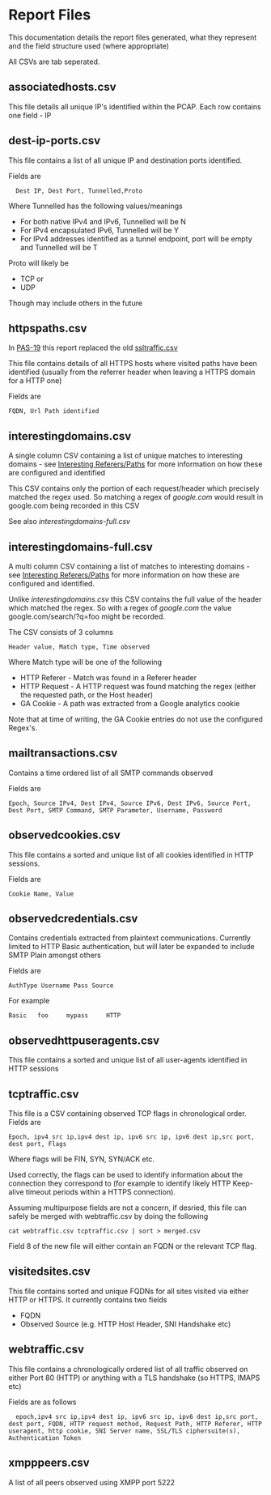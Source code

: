 Report Files
==============

This documentation details the report files generated, what they represent and the field structure used (where appropriate)

All CSVs are tab seperated.


associatedhosts.csv  
---------------------

This file details all unique IP's identified within the PCAP. Each row contains one field - IP


dest-ip-ports.csv  
---------------------

This file contains a list of all unique IP and destination ports identified.

Fields are

      Dest IP, Dest Port, Tunnelled,Proto

Where Tunnelled has the following values/meanings

* For both native IPv4 and IPv6, Tunnelled will be N
* For IPv4 encapsulated IPv6, Tunnelled will be Y
* For IPv4 addresses identified as a tunnel endpoint, port will be empty and Tunnelled will be T

Proto will likely be 

* TCP or
* UDP

Though may include others in the future


httpspaths.csv
----------------

In [PAS-19](http://projects.bentasker.co.uk/jira_projects/browse/PAS-19.html) this report replaced the old [ssltraffic.csv](https://github.com/bentasker/PCAPAnalyseandReport/blob/b7e36ffb25e248ae4c0c8a0fa525843eff99262c/Docs/Reports.md#ssltraffictxt--)

This file contains details of all HTTPS hosts where visited paths have been identified (usually from the referrer header when leaving a HTTPS domain for a HTTP one)

Fields are

    FQDN, Url Path identified


interestingdomains.csv
-----------------------

A single column CSV containing a list of unique matches to interesting domains - see [Interesting Referers/Paths](https://github.com/bentasker/PCAPAnalyseandReport/blob/master/Docs/OverridingConfiguration.md#interesting-refererspaths) for more information on how these are configured and identified

This CSV contains only the portion of each request/header which precisely matched the regex used. So matching a regex of *google.com* would result in google.com being recorded in this CSV

See also *interestingdomains-full.csv*


interestingdomains-full.csv
-----------------------------

A multi column CSV containing a list of matches to interesting domains - see [Interesting Referers/Paths](https://github.com/bentasker/PCAPAnalyseandReport/blob/master/Docs/OverridingConfiguration.md#interesting-refererspaths) for more information on how these are configured and identified.

Unlike *interestingdomains.csv* this CSV contains the full value of the header which matched the regex. So with a regex of *google.com* the value google.com/search/?q=foo might be recorded.

The CSV consists of 3 columns

    Header value, Match type, Time observed

Where Match type will be one of the following

* HTTP Referer - Match was found in a Referer header
* HTTP Request - A HTTP request was found matching the regex (either the requested path, or the Host header)
* GA Cookie - A path was extracted from a Google analytics cookie

Note that at time of writing, the GA Cookie entries do not use the configured Regex's.


mailtransactions.csv
----------------------

Contains a time ordered list of all SMTP commands observed

Fields are

    Epoch, Source IPv4, Dest IPv4, Source IPv6, Dest IPv6, Source Port, Dest Port, SMTP Command, SMTP Parameter, Username, Password


observedcookies.csv  
---------------------

This file contains a sorted and unique list of all cookies identified in HTTP sessions.

Fields are

    Cookie Name, Value


observedcredentials.csv
-------------------------

Contains credentials extracted from plaintext communications. Currently limited to HTTP Basic authentication, but will later be expanded to include SMTP Plain amongst others

Fields are

    AuthType Username Pass Source

For example

    Basic   foo     mypass     HTTP



observedhttpuseragents.csv
----------------------------

This file contains a sorted and unique list of all user-agents identified in HTTP sessions


tcptraffic.csv
---------------

This file is a CSV containing observed TCP flags in chronological order. Fields are

    Epoch, ipv4 src ip,ipv4 dest ip, ipv6 src ip, ipv6 dest ip,src port, dest port, Flags

Where flags will be FIN, SYN, SYN/ACK etc.

Used correctly, the flags can be used to identify information about the connection they correspond to (for example to identify likely HTTP Keep-alive timeout periods within a HTTPS connection).

Assuming multipurpose fields are not a concern, if desried, this file can safely be merged with webtraffic.csv by doing the following

    cat webtraffic.csv tcptraffic.csv | sort > merged.csv

Field 8 of the new file will either contain an FQDN or the relevant TCP flag.


visitedsites.csv  
------------------

This file contains sorted and unique FQDNs for all sites visited via either HTTP or HTTPS. It currently contains two fields

* FQDN
* Observed Source (e.g. HTTP Host Header, SNI Handshake etc)


webtraffic.csv  
----------------

This file contains a chronologically ordered list of all traffic observed on either Port 80 (HTTP) or anything with a TLS handshake (so HTTPS, IMAPS etc)

Fields are as follows

      epoch,ipv4 src ip,ipv4 dest ip, ipv6 src ip, ipv6 dest ip,src port, dest port, FQDN, HTTP request method, Request Path, HTTP Referer, HTTP useragent, http cookie, SNI Server name, SSL/TLS ciphersuite(s), Authentication Token



xmpppeers.csv
--------------

A list of all peers observed using XMPP port 5222
